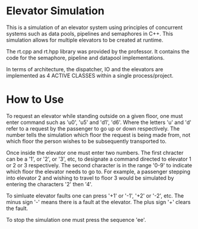 # Elevator Simulation
This is a simulation of an elevator system using principles of concurrent systems such as data pools, pipelines and semaphores in C++. This simulation allows for multiple elevators to be created at runtime.

The rt.cpp and rt.hpp library was provided by the professor. It contains the code for the semaphore, pipeline and datapool implementations.

In terms of architecture, the dispatcher, IO and the elevators are implemented as 4 ACTIVE CLASSES within a single process/project.

# How to Use
To request an elevator while standing outside on a given floor, one must enter command such as 'u0', 'u5' and 'd1', 'd6'. Where the letters 'u' and 'd' refer to a request by the passenger to go up or down respectively. The number tells the simulation which floor the request is being made from, not which floor the person wishes to be subsequently transported to. 

Once inside the elevator one must enter two numbers. The first chracter can be a '1', or '2', or '3', etc, to designate a command directed to elevator 1 or 2 or 3 respectively. The second character is in the range '0-9' to indicate which floor the elevator needs to go to. For example, a passenger stepping into elevator 2 and wishing to travel to floor 3 would be simulated by entering the characters '2' then '4'.

To simluate elevator faults one can press '+1' or '-1', '+2' or '-2', etc. The minus sign '-' means there is a fault at the elevator. The plus sign '+' clears the fault.

To stop the simulation one must press the sequence 'ee'.
